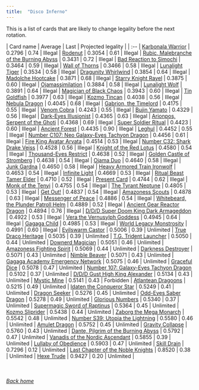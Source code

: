 ```yaml
---
title:  "Disco Inferno"
---
```


This is a list of cards that are likely to change legality before the next rotation.

| Card name | Average | Last | Projected legality |
| :-- |
[Karbonala Warrior](https://db.ygoprodeck.com/card/?search=Karbonala%20Warrior) | 0.2796 | 0.74 | Illegal |
[Rodenut](https://db.ygoprodeck.com/card/?search=Rodenut) | 0.3054 | 0.61 | Illegal |
[Rubic, Malebranche of the Burning Abyss](https://db.ygoprodeck.com/card/?search=Rubic,%20Malebranche%20of%20the%20Burning%20Abyss) | 0.3431 | 0.72 | Illegal |
[Bad Reaction to Simochi](https://db.ygoprodeck.com/card/?search=Bad%20Reaction%20to%20Simochi) | 0.3464 | 0.59 | Illegal |
[Wall of Thorns](https://db.ygoprodeck.com/card/?search=Wall%20of%20Thorns) | 0.3466 | 0.58 | Illegal |
[Lunalight Tiger](https://db.ygoprodeck.com/card/?search=Lunalight%20Tiger) | 0.3534 | 0.58 | Illegal |
[Dragunity Whirlwind](https://db.ygoprodeck.com/card/?search=Dragunity%20Whirlwind) | 0.3854 | 0.64 | Illegal |
[Madolche Hootcake](https://db.ygoprodeck.com/card/?search=Madolche%20Hootcake) | 0.3871 | 0.68 | Illegal |
[Starry Knight Rayel](https://db.ygoprodeck.com/card/?search=Starry%20Knight%20Rayel) | 0.3875 | 0.60 | Illegal |
[Ojamassimilation](https://db.ygoprodeck.com/card/?search=Ojamassimilation) | 0.3884 | 0.58 | Illegal |
[Lunalight Wolf](https://db.ygoprodeck.com/card/?search=Lunalight%20Wolf) | 0.3891 | 0.64 | Illegal |
[Magician of Black Chaos](https://db.ygoprodeck.com/card/?search=Magician%20of%20Black%20Chaos) | 0.3943 | 0.60 | Illegal |
[Tin Goldfish](https://db.ygoprodeck.com/card/?search=Tin%20Goldfish) | 0.3977 | 0.63 | Illegal |
[Kozmo Tincan](https://db.ygoprodeck.com/card/?search=Kozmo%20Tincan) | 0.4038 | 0.56 | Illegal |
[Nebula Dragon](https://db.ygoprodeck.com/card/?search=Nebula%20Dragon) | 0.4045 | 0.68 | Illegal |
[Gabrion, the Timelord](https://db.ygoprodeck.com/card/?search=Gabrion,%20the%20Timelord) | 0.4175 | 0.55 | Illegal |
[Venom Cobra](https://db.ygoprodeck.com/card/?search=Venom%20Cobra) | 0.4243 | 0.55 | Illegal |
[Bujin Yamato](https://db.ygoprodeck.com/card/?search=Bujin%20Yamato) | 0.4329 | 0.56 | Illegal |
[Dark-Eyes Illusionist](https://db.ygoprodeck.com/card/?search=Dark-Eyes%20Illusionist) | 0.4365 | 0.63 | Illegal |
[Arionpos, Serpent of the Ghoti](https://db.ygoprodeck.com/card/?search=Arionpos,%20Serpent%20of%20the%20Ghoti) | 0.4368 | 0.69 | Illegal |
[Super Soldier Ritual](https://db.ygoprodeck.com/card/?search=Super%20Soldier%20Ritual) | 0.4423 | 0.60 | Illegal |
[Ancient Forest](https://db.ygoprodeck.com/card/?search=Ancient%20Forest) | 0.4435 | 0.90 | Illegal |
[Leghul](https://db.ygoprodeck.com/card/?search=Leghul) | 0.4452 | 0.55 | Illegal |
[Number C107: Neo Galaxy-Eyes Tachyon Dragon](https://db.ygoprodeck.com/card/?search=Number%20C107:%20Neo%20Galaxy-Eyes%20Tachyon%20Dragon) | 0.4456 | 0.61 | Illegal |
[Fire King Avatar Arvata](https://db.ygoprodeck.com/card/?search=Fire%20King%20Avatar%20Arvata) | 0.4514 | 0.53 | Illegal |
[Number C32: Shark Drake Veiss](https://db.ygoprodeck.com/card/?search=Number%20C32:%20Shark%20Drake%20Veiss) | 0.4528 | 0.56 | Illegal |
[Knight of the Red Lotus](https://db.ygoprodeck.com/card/?search=Knight%20of%20the%20Red%20Lotus) | 0.4580 | 0.54 | Illegal |
[Thousand-Eyes Restrict](https://db.ygoprodeck.com/card/?search=Thousand-Eyes%20Restrict) | 0.4638 | 0.52 | Illegal |
[Golden Castle of Stromberg](https://db.ygoprodeck.com/card/?search=Golden%20Castle%20of%20Stromberg) | 0.4638 | 0.54 | Illegal |
[Ojama Duo](https://db.ygoprodeck.com/card/?search=Ojama%20Duo) | 0.4640 | 0.58 | Illegal |
[Junk Gardna](https://db.ygoprodeck.com/card/?search=Junk%20Gardna) | 0.4650 | 0.58 | Illegal |
[Heavy Armored Train Ironwolf](https://db.ygoprodeck.com/card/?search=Heavy%20Armored%20Train%20Ironwolf) | 0.4653 | 0.54 | Illegal |
[Infinite Light](https://db.ygoprodeck.com/card/?search=Infinite%20Light) | 0.4669 | 0.53 | Illegal |
[Ritual Beast Tamer Elder](https://db.ygoprodeck.com/card/?search=Ritual%20Beast%20Tamer%20Elder) | 0.4710 | 0.52 | Illegal |
[Present Card](https://db.ygoprodeck.com/card/?search=Present%20Card) | 0.4744 | 0.62 | Illegal |
[Monk of the Tenyi](https://db.ygoprodeck.com/card/?search=Monk%20of%20the%20Tenyi) | 0.4755 | 0.54 | Illegal |
[The Tyrant Neptune](https://db.ygoprodeck.com/card/?search=The%20Tyrant%20Neptune) | 0.4805 | 0.53 | Illegal |
[Get Out!](https://db.ygoprodeck.com/card/?search=Get%20Out!) | 0.4837 | 0.54 | Illegal |
[Amazoness Scouts](https://db.ygoprodeck.com/card/?search=Amazoness%20Scouts) | 0.4878 | 0.63 | Illegal |
[Messenger of Peace](https://db.ygoprodeck.com/card/?search=Messenger%20of%20Peace) | 0.4886 | 0.54 | Illegal |
[Whitebeard, the Plunder Patroll Helm](https://db.ygoprodeck.com/card/?search=Whitebeard,%20the%20Plunder%20Patroll%20Helm) | 0.4889 | 0.52 | Illegal |
[Ancient Gear Reactor Dragon](https://db.ygoprodeck.com/card/?search=Ancient%20Gear%20Reactor%20Dragon) | 0.4894 | 0.76 | Illegal |
[D/D/D Super Doom King Dark Armageddon](https://db.ygoprodeck.com/card/?search=D/D/D%20Super%20Doom%20King%20Dark%20Armageddon) | 0.4922 | 0.53 | Illegal |
[Vera the Vernusylph Goddess](https://db.ygoprodeck.com/card/?search=Vera%20the%20Vernusylph%20Goddess) | 0.4945 | 0.64 | Illegal |
[Gagaga Child](https://db.ygoprodeck.com/card/?search=Gagaga%20Child) | 0.4985 | 0.53 | Illegal |
[World Legacy Monstrosity](https://db.ygoprodeck.com/card/?search=World%20Legacy%20Monstrosity) | 0.4991 | 0.60 | Illegal |
[Evilswarm Castor](https://db.ygoprodeck.com/card/?search=Evilswarm%20Castor) | 0.5006 | 0.39 | Unlimited |
[True Draco Heritage](https://db.ygoprodeck.com/card/?search=True%20Draco%20Heritage) | 0.5035 | 0.39 | Unlimited |
[T.G. Trident Launcher](https://db.ygoprodeck.com/card/?search=T.G.%20Trident%20Launcher) | 0.5050 | 0.44 | Unlimited |
[Downerd Magician](https://db.ygoprodeck.com/card/?search=Downerd%20Magician) | 0.5051 | 0.46 | Unlimited |
[Amazoness Fighting Spirit](https://db.ygoprodeck.com/card/?search=Amazoness%20Fighting%20Spirit) | 0.5069 | 0.44 | Unlimited |
[Darkness Destroyer](https://db.ygoprodeck.com/card/?search=Darkness%20Destroyer) | 0.5071 | 0.43 | Unlimited |
[Nimble Beaver](https://db.ygoprodeck.com/card/?search=Nimble%20Beaver) | 0.5071 | 0.43 | Unlimited |
[Gagaga Academy Emergency Network](https://db.ygoprodeck.com/card/?search=Gagaga%20Academy%20Emergency%20Network) | 0.5075 | 0.46 | Unlimited |
[Graceful Dice](https://db.ygoprodeck.com/card/?search=Graceful%20Dice) | 0.5078 | 0.47 | Unlimited |
[Number 107: Galaxy-Eyes Tachyon Dragon](https://db.ygoprodeck.com/card/?search=Number%20107:%20Galaxy-Eyes%20Tachyon%20Dragon) | 0.5102 | 0.37 | Unlimited |
[D/D/D Gust High King Alexander](https://db.ygoprodeck.com/card/?search=D/D/D%20Gust%20High%20King%20Alexander) | 0.5134 | 0.43 | Unlimited |
[Mystic Mine](https://db.ygoprodeck.com/card/?search=Mystic%20Mine) | 0.5141 | 0.43 | Forbidden |
[Atlantean Dragoons](https://db.ygoprodeck.com/card/?search=Atlantean%20Dragoons) | 0.5215 | 0.49 | Unlimited |
[Idaten the Conqueror Star](https://db.ygoprodeck.com/card/?search=Idaten%20the%20Conqueror%20Star) | 0.5249 | 0.41 | Unlimited |
[Dragon Seeker](https://db.ygoprodeck.com/card/?search=Dragon%20Seeker) | 0.5276 | 0.45 | Unlimited |
[Odd-Eyes Saber Dragon](https://db.ygoprodeck.com/card/?search=Odd-Eyes%20Saber%20Dragon) | 0.5278 | 0.49 | Unlimited |
[Glorious Numbers](https://db.ygoprodeck.com/card/?search=Glorious%20Numbers) | 0.5340 | 0.37 | Unlimited |
[Supermagic Sword of Raptinus](https://db.ygoprodeck.com/card/?search=Supermagic%20Sword%20of%20Raptinus) | 0.5364 | 0.45 | Unlimited |
[Kozmo Sliprider](https://db.ygoprodeck.com/card/?search=Kozmo%20Sliprider) | 0.5438 | 0.44 | Unlimited |
[Zaborg the Mega Monarch](https://db.ygoprodeck.com/card/?search=Zaborg%20the%20Mega%20Monarch) | 0.5542 | 0.48 | Unlimited |
[Number S39: Utopia the Lightning](https://db.ygoprodeck.com/card/?search=Number%20S39:%20Utopia%20the%20Lightning) | 0.5580 | 0.46 | Unlimited |
[Amulet Dragon](https://db.ygoprodeck.com/card/?search=Amulet%20Dragon) | 0.5752 | 0.45 | Unlimited |
[Gravity Collapse](https://db.ygoprodeck.com/card/?search=Gravity%20Collapse) | 0.5760 | 0.43 | Unlimited |
[Dante, Pilgrim of the Burning Abyss](https://db.ygoprodeck.com/card/?search=Dante,%20Pilgrim%20of%20the%20Burning%20Abyss) | 0.5792 | 0.47 | Unlimited |
[Vanadis of the Nordic Ascendant](https://db.ygoprodeck.com/card/?search=Vanadis%20of%20the%20Nordic%20Ascendant) | 0.5855 | 0.39 | Unlimited |
[Lullaby of Obedience](https://db.ygoprodeck.com/card/?search=Lullaby%20of%20Obedience) | 0.5903 | 0.47 | Unlimited |
[Skill Drain](https://db.ygoprodeck.com/card/?search=Skill%20Drain) | 0.7296 | 0.12 | Unlimited |
[Last Chapter of the Noble Knights](https://db.ygoprodeck.com/card/?search=Last%20Chapter%20of%20the%20Noble%20Knights) | 0.8520 | 0.38 | Unlimited |
[Hexe Trude](https://db.ygoprodeck.com/card/?search=Hexe%20Trude) | 0.9427 | 0.20 | Unlimited |

<br>

###### [Back home](index)